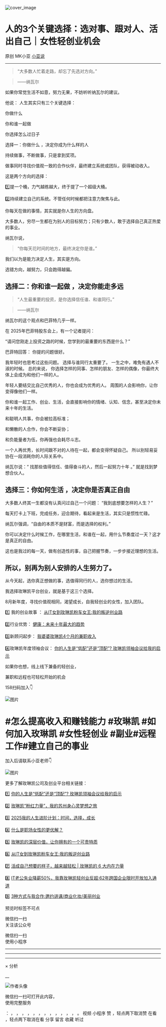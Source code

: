 ![cover_image](https://mmbiz.qpic.cn/mmbiz_jpg/A8SKDch4cJEPE6nJ7lZoOThArvGxxNf8FTPiacmoLNlBJZBcbYuic1icoM19CvibVnJCv9TSUKC0iaYNPEmkpJUDzCw/0?wx_fmt=jpeg)

#  人的3个关键选择：选对事、跟对人、活出自己｜女性轻创业机会

原创  MK小亚  [ 小亚说 ](javascript:void\(0\);)

__ _ _ _ _

  

> “大多数人忙着走路，却忘了先选对方向。”

> ——纳瓦尔

  

如果你常觉生活不如意，努力无果，不妨听听纳瓦尔的建议。  

  

他说：  人生其实只有三个关键选择：

你做什么

你和谁一起做

你选择怎么过日子

  

  

选择一：你做什么 ，决定你成为什么样的人

持续做事，不断做事，只是拿到奖项。

做事同时寻找价值观一致的合作伙伴，最终建立系统或团队，获得被动收入。

  

  

这是两个方向的选择：

1️⃣提一个桶，力气越练越大，终于提了一个超级大桶。

2️⃣持续建立自己的系统。不管任何时候都把注意力聚焦与此。

  

你每天在做的事情，其实就是你人生的方向盘。

大多数人，穷尽一生都在为别人的目标努力；只有少数人，敢于选择自己真正热爱的事业。  

  

纳瓦尔说，

> “你每天花时间的地方，最终决定你是谁。”

我们以为是能力决定人生，其实是方向。

选错方向，越努力，只会跑得越偏。

  

  

  

##  选择二：你和谁一起做 ，决定你能走多远

> “人生最重要的投资，是你选择信任谁、和谁同行。”

> ——纳瓦尔

  

纳瓦尔的这个观点和巴菲特几乎一样。

在  2025年巴菲特股东会上，有一个记者提问：

“请问您刚走上投资之路的时候，您学到的最重要的东西是什么？”

巴菲特回答：  你提的问题很好。

我年轻时也思考过这些问题。  选择与谁同行太重要了。  一生之中，难免有遇人不淑的时候。  总的来说，
你选择怎样的同事、怎样的朋友、怎样的偶像，你最终大体上会成为和他们一样的人。

  

年轻人要结交比自己优秀的人，你也会成为优秀的人。  周围的人会影响你，让你变得像他们一样。

你和谁一起工作、创业、生活，会直接影响你的情绪、认知、信念，甚至决定你未来十年的生活。  

  

和聪明人共事，你会被拉高标准；

和懒散的人合作，你会不断妥协；

和负能量者为伍，你再强也会耗尽斗志。

  

一个人再优秀，长时间跟不对的人待在一起，都会变得怀疑自己。  所以别轻易妥协在一段消耗你的人际关系中。

  

纳瓦尔说：“  找那些值得信任、值得奋斗的人，然后一起努力十年  。” 就是找到梦想合伙人。

  

  

##  选择三：你如何生活 ，决定你是否真正自由

  

大多数人终其一生都没有认真问过自己一个问题：  “我到底想要怎样的人生？”

  

每天打卡上下班，完成任务，迎合期待，看起来是生活，其实只是惯性忙碌。

  

纳瓦尔强调，“自由的本质不是财富，而是选择的权利。”

  

你可以决定什么时候工作，在哪里生活，和谁在一起，用什么节奏度过一天？这才是真正的自由。

  

这也是我过的每一天，做有创造性的事，自己把握节奏，一步步接近理想的生活。

  

##  所以，别再为别人安排的人生努力了。

从今天起，选你真正想做的事，选值得同行的人，选你想过的生活。

  

  

我选择玫琳凯平台创业，就是基于这三个选择。

  

8月新年度，寻找价值观相同，渴望成长，自我轻创业的女性，加入团队。

  

  

  

1️⃣  我的创业故事  ： [ 从IT女到玫琳凯粉车女王:我的叛逆创业路
](https://mp.weixin.qq.com/s?__biz=MzUxNDAwNTk0MQ==&mid=2247486054&idx=1&sn=458e8e2834d51a5a61e77cf9f659c912&scene=21#wechat_redirect)

  

2️⃣行业优势： [ 健康：未来十年最大的趋势
](https://mp.weixin.qq.com/s?__biz=MzUxNDAwNTk0MQ==&mid=2247486692&idx=1&sn=cc0658f9a487ba368c2f3c2d72fda858&scene=21#wechat_redirect)

  

3️⃣新顾问起步： [ 我婆婆玫琳凯4个月的兼职收入
](https://mp.weixin.qq.com/s?__biz=MzUxNDAwNTk0MQ==&mid=2247486741&idx=1&sn=12694deb07e12b8ea187bff405b6fb89&scene=21#wechat_redirect)

  

4️⃣玫琳凯年度领袖会议：  [ 你的人生是“低配”还是“顶配”? 玫琳凯领袖会议给我的启示
](https://mp.weixin.qq.com/s?__biz=MzUxNDAwNTk0MQ==&mid=2247486034&idx=1&sn=d5a81ffc2a31a4990405c30a6e6ae8d4&scene=21#wechat_redirect)  

  

  

  

如果你也想，线上线下兼备的轻创业，

兼职和远程也可轻松开始的机会

158扫码加入👇  

  

![图片](https://mmbiz.qpic.cn/mmbiz_jpg/A8SKDch4cJFL8ictxJxiar2EMAdSJHaz2Vicgz037bqjIXRjKFjvoicqJHdvS8EEuNjRlutyxd5C3Jt2AyrD2TYKfQ/640?wx_fmt=jpeg)

#  #怎么提高收入和赚钱能力 #玫琳凯 #如何加入玫琳凯 #女性轻创业 #副业#远程工作#建立自己的事业  

  

  

加入后请联系小亚老师👇

![图片](https://mmbiz.qpic.cn/mmbiz_jpg/A8SKDch4cJFL8ictxJxiar2EMAdSJHaz2VcvqSEPeJ9OYeJib0DEIiaNYoF5r8SNdySbiclRX4Jicpe6OgIBlbDkFF8Q/640?wx_fmt=jpeg)  
  

  

更多了解玫琳凯公司及创业平台相关链接：

  

1️⃣ [ 你的人生是“低配”还是“顶配”? 玫琳凯领袖会议给我的启示
](https://mp.weixin.qq.com/s?__biz=MzUxNDAwNTk0MQ==&mid=2247486034&idx=1&sn=d5a81ffc2a31a4990405c30a6e6ae8d4&scene=21#wechat_redirect)

2️⃣ [ 玫琳凯“粉红力量”，我的苏州身心灵梦想之旅
](https://mp.weixin.qq.com/s?__biz=MzUxNDAwNTk0MQ==&mid=2247486038&idx=1&sn=e889df9ee17797cab5654240863d07d1&scene=21#wechat_redirect)

3️⃣ [ 2025我的人生进阶计划：时间，选择，成长
](https://mp.weixin.qq.com/s?__biz=MzUxNDAwNTk0MQ==&mid=2247486008&idx=1&sn=6f81f66db66f83ecf778f68859047633&scene=21#wechat_redirect)

4️⃣ [ 什么是职场女性的更优解？
](https://mp.weixin.qq.com/s?__biz=MzUxNDAwNTk0MQ==&mid=2247485001&idx=1&sn=ad39ae16de03c0854ba8e545d0bd719b&scene=21#wechat_redirect)  

5️⃣ [ 玫琳凯的深层价值，让你拥有的一个可贵特质
](https://mp.weixin.qq.com/s?__biz=MzUxNDAwNTk0MQ==&mid=2247484802&idx=1&sn=2bfaab8bc168459c8e7b7e09ae6fcc3c&scene=21#wechat_redirect)

6️⃣ [ 从IT女到玫琳凯粉车女王:我的叛逆创业路
](https://mp.weixin.qq.com/s?__biz=MzUxNDAwNTk0MQ==&mid=2247486054&idx=1&sn=458e8e2834d51a5a61e77cf9f659c912&scene=21#wechat_redirect)

7️⃣  [ 活成自己想要的样子，越来越轻松 | 玫琳凯的 6 大内在力量
](https://mp.weixin.qq.com/s?__biz=MzUxNDAwNTk0MQ==&mid=2247485648&idx=3&sn=c8be74eced4e9199031d0a97dd9bee79&scene=21#wechat_redirect)

8️⃣ [ IT老公失业降薪50%，我靠玫琳凯轻创业反超:62年跨国企业限时开放加入通道
](https://mp.weixin.qq.com/s?__biz=MzUxNDAwNTk0MQ==&mid=2247486081&idx=1&sn=b5737d40fa919d55bbeaa1fd94f17066&scene=21#wechat_redirect)

9️⃣ [ 3种方式与我合作:邀约讲课/商业化妆/美丽创业
](https://mp.weixin.qq.com/s?__biz=MzUxNDAwNTk0MQ==&mid=2247486101&idx=1&sn=9d5c1c10f5390d410e590424c2ac791a&scene=21#wechat_redirect)

  

预览时标签不可点

微信扫一扫  
关注该公众号



微信扫一扫  
使用小程序

****



****



****



×  分析

__

![作者头像](http://mmbiz.qpic.cn/mmbiz_png/A8SKDch4cJE0KicTMyrVCx3VLqEgic5sJ1V5QeGZTibG9GLZlSCXSj5ByXNkib5PBrZVMkI41KKxgwE1K9gfypUeRg/0?wx_fmt=png)

微信扫一扫可打开此内容，  
使用完整服务

：  ，  ，  ，  ，  ，  ，  ，  ，  ，  ，  ，  ，  。  视频  小程序  赞  ，轻点两下取消赞  在看  ，轻点两下取消在看
分享  留言  收藏  听过

